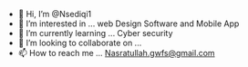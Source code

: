 - 👋 Hi, I’m @Nsediqi1
- 👀 I’m interested in ... web Design Software and Mobile App
- 🌱 I’m currently learning ... Cyber security
- 💞️ I’m looking to collaborate on ...
- 📫 How to reach me ... Nasratullah.gwfs@gmail.com

<!---
Nsediqi1/Nsediqi1 is a ✨ special ✨ repository because its `README.md` (this file) appears on your GitHub profile.
You can click the Preview link to take a look at your changes.
--->
